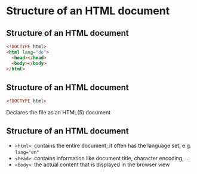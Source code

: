 # Structure of an HTML document

## Structure of an HTML document

```html
<!DOCTYPE html>
<html lang="de">
  <head></head>
  <body></body>
</html>
```

## Structure of an HTML document

```html
<!DOCTYPE html>
```

Declares the file as an HTML(5) document

## Structure of an HTML document

- `<html>`: contains the entire document; it often has the language set, e.g. `lang="en"`
- `<head>`: contains information like document title, character encoding, ...
- `<body>`: the actual content that is displayed in the browser view
